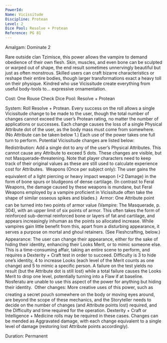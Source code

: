 ```yaml
---
PowerId: 
Name: Vicissitude
Discipline: Protean
Level: 2
Dice Pool: Resolve + Protean
Reference: PG 81
---
```

Amalgam: Dominate 2 

Rare outside clan Tzimisce, this power allows the vampire to demand obedience of their own flesh. Skin, muscles, and even bone can be sculpted or warped out of shape, the end result sometimes unnervingly beautiful but just as often monstrous. Skilled users can craft bizarre characteristics or reshape their entire bodies, though larger transformations exact a heavy toll on their physique. Kindred who use Vicissitude create everything from useful body-tools to... expressive ornamentation. 

Cost: One Rouse Check Dice Pool: Resolve + Protean 

System: Roll Resolve + Protean. Every success on the roll allows a single Vicissitude change to be made to the user, though the total number of changes cannot exceed the user’s Protean rating, no matter the number of applications or successes. Each change causes the loss of a single Physical Attribute dot of the user, as the body mass must come from somewhere. (No Attribute can be taken below 1.) Each use of the power takes one full turn to perform. Potential Vicissitude changes are listed below:  Redistribution: Add a single dot to any of the user’s Physical Attributes. This cannot cause any Attribute to exceed 5 dots. These changes are visible, but not Masquerade-threatening. Note that player characters need to keep track of their original values as these are still used to calculate experience cost for Attributes.  Weapons (Once per subject only): The user gains the equivalent of a light piercing or heavy impact weapon (+2 Damage) in the form of bone spurs or bludgeons of dense cartilage. (In contrast to Feral Weapons, the damage caused by these weapons is mundane, but Feral Weapons employed by a vampire proficient in Vicissitude often take the shape of similar osseous spikes and blades.)  Armor: One Attribute point can be turned into two points of armor value (Vampire: The Masquerade, p. 304), with an upper limit of six points of armor. This often takes the form of reinforced sub-dermal reinforced bone or layers of fat and cartilage, and appears increasingly inhuman as the points so allocated increase. While vampires gain little benefit from this, apart from a disturbing appearance, it serves a purpose on mortal and ghoul retainers. (See Fleshcrafting, below.)  Appearance: The user can change their appearance, either for the sake of hiding their identity, enhancing their Looks Merit, or to mimic someone else. This is a time-consuming affair, taking an entire scene to perform, and requires a Dexterity + Craft test in order to succeed. Difficulty is 3 to hide one’s identity, 4 to increase Looks (each level of the Merit counts as one change) and 5 to mimic a specific person. A failure on the test yields no result (but the Attribute dot is still lost) while a total failure causes the Looks Merit to drop one level, potentially turning into a Flaw if at baseline. Nosferatu are unable to use this aspect of the power for anything but hiding their identity.  Other changes: More creative uses of this power, such as creating a secret pouch somewhere on the body or moving eyes around, are beyond the scope of these mechanics, and the Storyteller needs to decide on the number of changes (and Attribute points lost) required, and the Difficulty and time required for the operation. Dexterity + Craft or Intelligence + Medicine rolls may be required in these cases. Changes can be mended as Aggravated damage, with each change equivalent to a single level of damage (restoring lost Attribute points accordingly). 

Duration: Permanent